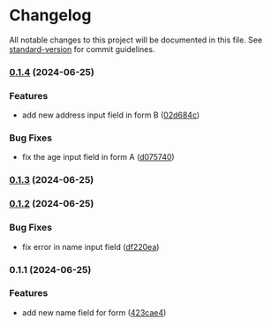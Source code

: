 # Changelog

All notable changes to this project will be documented in this file. See [standard-version](https://github.com/conventional-changelog/standard-version) for commit guidelines.

### [0.1.4](https://github.com/varManWai/GitConventionalCommitPracticeRepo/compare/v0.1.3...v0.1.4) (2024-06-25)


### Features

* add new address input field in form B ([02d684c](https://github.com/varManWai/GitConventionalCommitPracticeRepo/commit/02d684c6afb2dfe2d37efcfa55db2e6694154c36))


### Bug Fixes

* fix the age input field in form A ([d075740](https://github.com/varManWai/GitConventionalCommitPracticeRepo/commit/d0757405150f2e6b1e53ebea8a8e2c9903839a6b))

### [0.1.3](https://github.com/varManWai/GitConventionalCommitPracticeRepo/compare/v0.1.2...v0.1.3) (2024-06-25)

### [0.1.2](https://github.com/varManWai/GitConventionalCommitPracticeRepo/compare/v0.1.1...v0.1.2) (2024-06-25)


### Bug Fixes

* fix error in name input field ([df220ea](https://github.com/varManWai/GitConventionalCommitPracticeRepo/commit/df220ea724a0d5593402aa4bfd29d772fe905c46))

### 0.1.1 (2024-06-25)


### Features

* add new name field for form ([423cae4](https://github.com/varManWai/GitConventionalCommitPracticeRepo/commit/423cae4ce9affea8198ef71fd9b01f5e965897e9))
